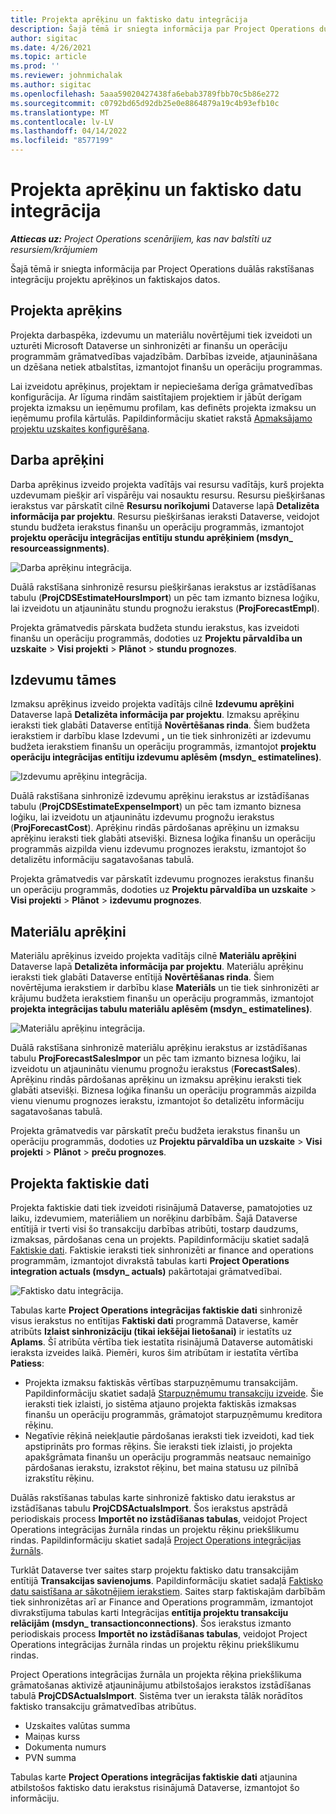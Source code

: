 ```yaml
---
title: Projekta aprēķinu un faktisko datu integrācija
description: Šajā tēmā ir sniegta informācija par Project Operations duālās rakstīšanas integrāciju projektu aprēķinos un faktiskajos datos.
author: sigitac
ms.date: 4/26/2021
ms.topic: article
ms.prod: ''
ms.reviewer: johnmichalak
ms.author: sigitac
ms.openlocfilehash: 5aaa59020427438fa6ebab3789fbb70c5b86e272
ms.sourcegitcommit: c0792bd65d92db25e0e8864879a19c4b93efb10c
ms.translationtype: MT
ms.contentlocale: lv-LV
ms.lasthandoff: 04/14/2022
ms.locfileid: "8577199"
---
```

# <a name="project-estimates-and-actuals-integration"></a>Projekta aprēķinu un faktisko datu integrācija

_**Attiecas uz:** Project Operations scenārijiem, kas nav balstīti uz resursiem/krājumiem_

Šajā tēmā ir sniegta informācija par Project Operations duālās rakstīšanas integrāciju projektu aprēķinos un faktiskajos datos.

## <a name="project-estimates"></a>Projekta aprēķins

Projekta darbaspēka, izdevumu un materiālu novērtējumi tiek izveidoti un uzturēti Microsoft Dataverse un sinhronizēti ar finanšu un operāciju programmām grāmatvedības vajadzībām. Darbības izveide, atjaunināšana un dzēšana netiek atbalstītas, izmantojot finanšu un operāciju programmas.

Lai izveidotu aprēķinus, projektam ir nepieciešama derīga grāmatvedības konfigurācija. Ar līguma rindām saistītajiem projektiem ir jābūt derīgam projekta izmaksu un ieņēmumu profilam, kas definēts projekta izmaksu un ieņēmumu profila kārtulās. Papildinformāciju skatiet rakstā [Apmaksājamo projektu uzskaites konfigurēšana](../project-accounting/configure-accounting-billable-projects.md#configure-project-cost-and-revenue-profile-rules).

## <a name="labor-estimates"></a>Darba aprēķini

Darba aprēķinus izveido projekta vadītājs vai resursu vadītājs, kurš projekta uzdevumam piešķir arī vispārēju vai nosauktu resursu. Resursu piešķiršanas ierakstus var pārskatīt cilnē **Resursu norīkojumi** Dataverse lapā **Detalizēta informācija par projektu**. Resursu piešķiršanas ieraksti Dataverse, veidojot stundu budžeta ierakstus finanšu un operāciju programmās, izmantojot **projektu operāciju integrācijas entītiju stundu aprēķiniem (msdyn\_ resourceassignments)**.

   ![Darba aprēķinu integrācija.](./Media/DW4LaborEstimates.png)

Duālā rakstīšana sinhronizē resursu piešķiršanas ierakstus ar izstādīšanas tabulu (**ProjCDSEstimateHoursImport**) un pēc tam izmanto biznesa loģiku, lai izveidotu un atjauninātu stundu prognožu ierakstus (**ProjForecastEmpl**).

Projekta grāmatvedis pārskata budžeta stundu ierakstus, kas izveidoti finanšu un operāciju programmās, dodoties uz **Projektu pārvaldība un uzskaite** > **Visi projekti** > **Plānot** > **stundu prognozes**.

## <a name="expense-estimates"></a>Izdevumu tāmes

Izmaksu aprēķinus izveido projekta vadītājs cilnē **Izdevumu aprēķini** Dataverse lapā **Detalizēta informācija par projektu**. Izmaksu aprēķinu ieraksti tiek glabāti Dataverse entītijā **Novērtēšanas rinda**. Šiem budžeta ierakstiem ir darbību klase Izdevumi **,** un tie tiek sinhronizēti ar izdevumu budžeta ierakstiem finanšu un operāciju programmās, izmantojot **projektu operāciju integrācijas entītiju izdevumu aplēsēm (msdyn\_ estimatelines)**.

   ![Izdevumu aprēķinu integrācija.](./Media/DW4ExpenseEstimates.png)

Duālā rakstīšana sinhronizē izdevumu aprēķinu ierakstus ar izstādīšanas tabulu (**ProjCDSEstimateExpenseImport**) un pēc tam izmanto biznesa loģiku, lai izveidotu un atjauninātu izdevumu prognožu ierakstus (**ProjForecastCost**). Aprēķinu rindās pārdošanas aprēķinu un izmaksu aprēķinu ieraksti tiek glabāti atsevišķi. Biznesa loģika finanšu un operāciju programmās aizpilda vienu izdevumu prognozes ierakstu, izmantojot šo detalizētu informāciju sagatavošanas tabulā.

Projekta grāmatvedis var pārskatīt izdevumu prognozes ierakstus finanšu un operāciju programmās, dodoties uz **Projektu pārvaldība un uzskaite** > **Visi projekti** > **Plānot** > **izdevumu prognozes**.

## <a name="material-estimates"></a>Materiālu aprēķini

Materiālu aprēķinus izveido projekta vadītājs cilnē **Materiālu aprēķini** Dataverse lapā **Detalizēta informācija par projektu**. Materiālu aprēķinu ieraksti tiek glabāti Dataverse entītijā **Novērtēšanas rinda**. Šiem novērtējuma ierakstiem ir darbību klase **Materiāls** un tie tiek sinhronizēti ar krājumu budžeta ierakstiem finanšu un operāciju programmās, izmantojot **projekta integrācijas tabulu materiālu aplēsēm (msdyn\_ estimatelines)**.

   ![Materiālu aprēķinu integrācija.](./Media/DW4MaterialEstimates.png)

Duālā rakstīšana sinhronizē materiālu aprēķinu ierakstus ar izstādīšanas tabulu **ProjForecastSalesImpor** un pēc tam izmanto biznesa loģiku, lai izveidotu un atjauninātu vienumu prognožu ierakstus (**ForecastSales**). Aprēķinu rindās pārdošanas aprēķinu un izmaksu aprēķinu ieraksti tiek glabāti atsevišķi. Biznesa loģika finanšu un operāciju programmās aizpilda vienu vienumu prognozes ierakstu, izmantojot šo detalizētu informāciju sagatavošanas tabulā.

Projekta grāmatvedis var pārskatīt preču budžeta ierakstus finanšu un operāciju programmās, dodoties uz **Projektu pārvaldība un uzskaite** > **Visi projekti** > **Plānot** > **preču prognozes**.

## <a name="project-actuals"></a>Projekta faktiskie dati

Projekta faktiskie dati tiek izveidoti risinājumā Dataverse, pamatojoties uz laiku, izdevumiem, materiāliem un norēķinu darbībām. Šajā Dataverse entītijā ir tverti visi šo transakciju darbības atribūti, tostarp daudzums, izmaksas, pārdošanas cena un projekts. Papildinformāciju skatiet sadaļā [Faktiskie dati](../actuals/actuals-overview.md). Faktiskie ieraksti tiek sinhronizēti ar finance and operations programmām, izmantojot divrakstā tabulas karti **Project Operations integration actuals (msdyn\_ actuals)** pakārtotajai grāmatvedībai.

   ![Faktisko datu integrācija.](./Media/DW4Actuals.png)

Tabulas karte **Project Operations integrācijas faktiskie dati** sinhronizē visus ierakstus no entītijas **Faktiski dati** programmā Dataverse, kamēr atribūts **Izlaist sinhronizāciju (tikai iekšējai lietošanai)** ir iestatīts uz **Aplams**. Šī atribūta vērtība tiek iestatīta risinājumā Dataverse automātiski ieraksta izveides laikā. Piemēri, kuros šim atribūtam ir iestatīta vērtība **Patiess**:

  - Projekta izmaksu faktiskās vērtības starpuzņēmumu transakcijām. Papildinformāciju skatiet sadaļā [Starpuzņēmumu transakciju izveide](../project-accounting/create-intercompany-transactions.md). Šie ieraksti tiek izlaisti, jo sistēma atjauno projekta faktiskās izmaksas finanšu un operāciju programmās, grāmatojot starpuzņēmumu kreditora rēķinu.
  - Negatīvie rēķinā neiekļautie pārdošanas ieraksti tiek izveidoti, kad tiek apstiprināts pro formas rēķins. Šie ieraksti tiek izlaisti, jo projekta apakšgrāmata finanšu un operāciju programmās neatsauc nemainīgo pārdošanas ierakstu, izrakstot rēķinu, bet maina statusu uz pilnībā izrakstītu rēķinu.

Duālās rakstīšanas tabulas karte sinhronizē faktisko datu ierakstus ar izstādīšanas tabulu **ProjCDSActualsImport**. Šos ierakstus apstrādā periodiskais process **Importēt no izstādīšanas tabulas**, veidojot Project Operations integrācijas žurnāla rindas un projektu rēķinu priekšlikumu rindas. Papildinformāciju skatiet sadaļā [Project Operations integrācijas žurnāls](../project-accounting/project-operations-integration-journal.md).

Turklāt Dataverse tver saites starp projektu faktisko datu transakcijām entītijā **Transakcijas savienojums**. Papildinformāciju skatiet sadaļā [Faktisko datu saistīšana ar sākotnējiem ierakstiem](../actuals/linkingactuals.md). Saites starp faktiskajām darbībām tiek sinhronizētas arī ar Finance and Operations programmām, izmantojot divrakstījuma tabulas karti Integrācijas **entītija projektu transakciju relācijām (msdyn\_ transactionconnections)**. Šos ierakstus izmanto periodiskais process **Importēt no izstādīšanas tabulas**, veidojot Project Operations integrācijas žurnāla rindas un projektu rēķinu priekšlikumu rindas.

Project Operations integrācijas žurnāla un projekta rēķina priekšlikuma grāmatošanas aktivizē atjauninājumu atbilstošajos ierakstos izstādīšanas tabulā **ProjCDSActualsImport**. Sistēma tver un ieraksta tālāk norādītos faktisko transakciju grāmatvedības atribūtus.

- Uzskaites valūtas summa
- Maiņas kurss
- Dokumenta numurs
- PVN summa

Tabulas karte **Project Operations integrācijas faktiskie dati** atjaunina atbilstošos faktisko datu ierakstus risinājumā Dataverse, izmantojot šo informāciju.
